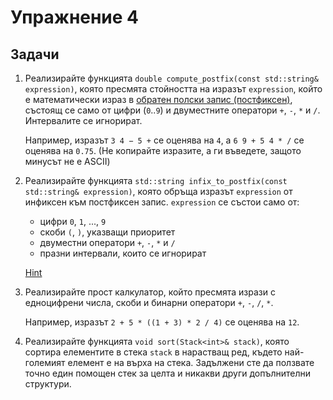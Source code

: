 Упражнение 4
============

Задачи
------

1. Реализирайте функцията `double compute_postfix(const std::string& expression)`,
която пресмята стойността на изразът `expression`,
който е математически израз в [обратен полски запис (постфиксен)](https://en.wikipedia.org/wiki/Reverse_Polish_notation),
състоящ се само от цифри (`0`..`9`) и двуместните оператори `+`, `-`, `*` и `/`.
Интервалите се игнорират.

   Например, изразът `3 4 − 5 +` се оценява на `4`, a `6 9 + 5 4 * /` се оценява на `0.75`.
   (Не копирайте изразите, а ги въведете, защото минусът не е ASCII)

2. Реализирайте функцията `std::string infix_to_postfix(const std::string& expression)`,
която обръща изразът `expression` от инфиксен към постфиксен запис.
`expression` се състои само от:
    - цифри `0`, `1`, ..., `9`
    - скоби `(`, `)`, указващи приоритет
    - двуместни оператори `+`, `-`, `*` и `/`
    - празни интервали, които се игнорират

    [Hint](https://en.wikipedia.org/wiki/Shunting-yard_algorithm)

3. Реализирайте прост калкулатор, който пресмята изрази с едноцифрени числа, скоби и
бинарни оператори `+`, `-`, `/`, `*`.

   Например, изразът `2 + 5 * ((1 + 3) * 2 / 4)` се оценява на `12`.

4. Реализирайте функцията `void sort(Stack<int>& stack)`, която сортира елементите в стека `stack` в нарастващ ред,
където най-големият елемент е на върха на стека.
Задължени сте да ползвате точно един помощен стек за целта и никакви други допълнителни структури.
